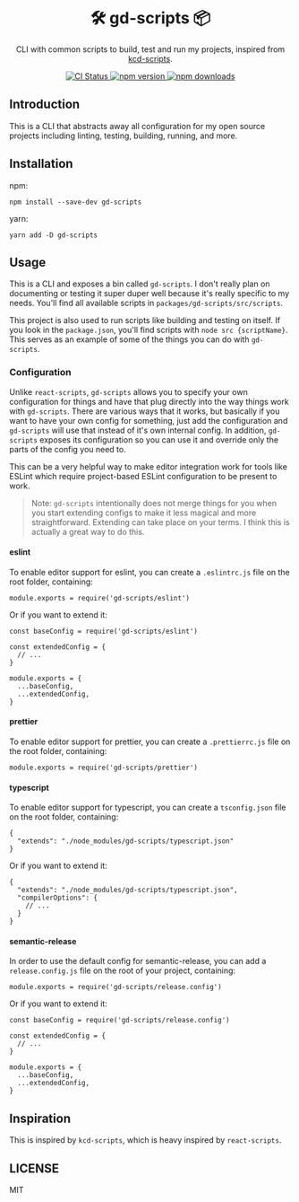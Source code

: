 <div align="center">
  <h1>🛠 gd-scripts 📦</h1>

  <p>CLI with common scripts to build, test and run my projects, inspired from <a href="https://github.com/kentcdodds/kcd-scripts">kcd-scripts</a>.</p>
</div>

<p align="center">
  <a href="https://github.com/GabrielDuarteM/gd-scripts/actions?query=workflow%3ACI+branch%3Amaster">
    <img src="https://github.com/GabrielDuarteM/gd-scripts/workflows/CI/badge.svg" alt="CI Status">
  </a>
  <a href="https://www.npmjs.com/package/gd-scripts">
    <img src="https://img.shields.io/npm/v/gd-scripts.svg" alt="npm version">
  </a>
  <a href="https://www.npmjs.com/package/gd-scripts">
    <img src="https://img.shields.io/npm/dw/gd-scripts.svg" alt="npm downloads">
  </a>
</p>

## Introduction

This is a CLI that abstracts away all configuration for my open source projects
including linting, testing, building, running, and more.

## Installation

npm:

```
npm install --save-dev gd-scripts
```

yarn:

```
yarn add -D gd-scripts
```

## Usage

This is a CLI and exposes a bin called `gd-scripts`. I don't really plan on
documenting or testing it super duper well because it's really specific to my
needs. You'll find all available scripts in `packages/gd-scripts/src/scripts`.

This project is also used to run scripts like building and testing on itself.
If you look in the `package.json`, you'll find scripts with `node src {scriptName}`.
This serves as an example of some of the things you can do with `gd-scripts`.

### Configuration

Unlike `react-scripts`, `gd-scripts` allows you to specify your own
configuration for things and have that plug directly into the way things work
with `gd-scripts`. There are various ways that it works, but basically if you
want to have your own config for something, just add the configuration and
`gd-scripts` will use that instead of it's own internal config. In addition,
`gd-scripts` exposes its configuration so you can use it and override only
the parts of the config you need to.

This can be a very helpful way to make editor integration work for tools like
ESLint which require project-based ESLint configuration to be present to work.

> Note: `gd-scripts` intentionally does not merge things for you when you start
> extending configs to make it less magical and more straightforward. Extending
> can take place on your terms. I think this is actually a great way to do this.

#### eslint

To enable editor support for eslint, you can create a `.eslintrc.js` file on the
root folder, containing:

```
module.exports = require('gd-scripts/eslint')
```

Or if you want to extend it:

```
const baseConfig = require('gd-scripts/eslint')

const extendedConfig = {
  // ...
}

module.exports = {
  ...baseConfig,
  ...extendedConfig,
}
```

#### prettier

To enable editor support for prettier, you can create a `.prettierrc.js` file on the
root folder, containing:

```
module.exports = require('gd-scripts/prettier')
```

#### typescript

To enable editor support for typescript, you can create a `tsconfig.json` file on the
root folder, containing:

```
{
  "extends": "./node_modules/gd-scripts/typescript.json"
}
```

Or if you want to extend it:

```
{
  "extends": "./node_modules/gd-scripts/typescript.json",
  "compilerOptions": {
    // ...
  }
}
```

#### semantic-release

In order to use the default config for semantic-release, you can add a `release.config.js`
file on the root of your project, containing:

```
module.exports = require('gd-scripts/release.config')
```

Or if you want to extend it:

```
const baseConfig = require('gd-scripts/release.config')

const extendedConfig = {
  // ...
}

module.exports = {
  ...baseConfig,
  ...extendedConfig,
}
```

## Inspiration

This is inspired by `kcd-scripts`, which is heavy inspired by `react-scripts`.

## LICENSE

MIT
